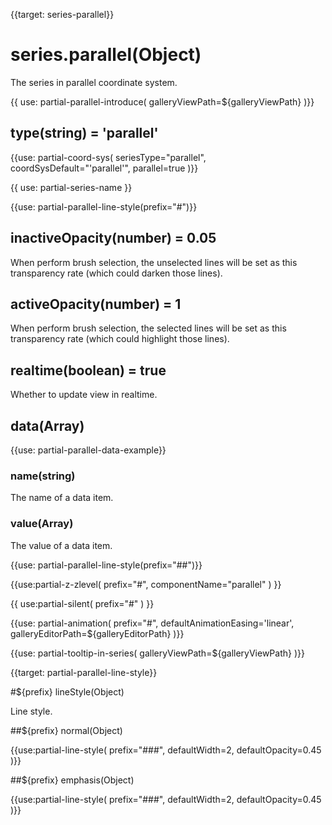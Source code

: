 
{{target: series-parallel}}

# series.parallel(Object)

The series in parallel coordinate system.

{{ use: partial-parallel-introduce(
    galleryViewPath=${galleryViewPath}
)}}


## type(string) = 'parallel'


{{use: partial-coord-sys(
    seriesType="parallel",
    coordSysDefault="'parallel'",
    parallel=true
)}}


{{ use: partial-series-name }}


{{use: partial-parallel-line-style(prefix="#")}}


## inactiveOpacity(number) = 0.05

When perform brush selection, the unselected lines will be set as this transparency rate (which could darken those lines).

## activeOpacity(number) = 1

When perform brush selection, the selected lines will be set as this transparency rate (which could highlight those lines).


## realtime(boolean) = true

Whether to update view in realtime.


## data(Array)

{{use: partial-parallel-data-example}}

### name(string)

The name of a data item.

### value(Array)

The value of a data item.

{{use: partial-parallel-line-style(prefix="##")}}


{{use:partial-z-zlevel(
    prefix="#",
    componentName="parallel"
) }}

{{ use:partial-silent(
    prefix="#"
) }}

{{use: partial-animation(
    prefix="#",
    defaultAnimationEasing='linear',
    galleryEditorPath=${galleryEditorPath}
)}}


{{use: partial-tooltip-in-series(
    galleryViewPath=${galleryViewPath}
)}}



{{target: partial-parallel-line-style}}

#${prefix} lineStyle(Object)

Line style.

##${prefix} normal(Object)

{{use:partial-line-style(
    prefix="###",
    defaultWidth=2,
    defaultOpacity=0.45
)}}

##${prefix} emphasis(Object)

{{use:partial-line-style(
    prefix="###",
    defaultWidth=2,
    defaultOpacity=0.45
)}}




